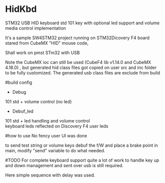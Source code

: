 # HidKbd
STM32 USB HID keyboard std 101 key with optional  led support and volume media control implementation 

It's  a sample SW4STM32 project running on STM32Dicovery F4 board  stared from CubeMX "HID" mouse code, 

Shall work on pmst STm32 with USB 

Note the CubeMX ioc can  still be used (CubeF4 lib v1.14.0 and CubeMX 4.18.0) , but generated hid class files got copied on user src and inc folder to be fully customized. 
The generated usb class files are exclude from build 

#build config 

- Debug 

101 std + volume  control (no led) 

- Debuf_led   

101 std + led handling and volume control  
keyboard leds reflected on Discovery F4 user leds 

#how to use 
No fency user UI was done 

to send test string or volume keys debuf the f/W and place a brake point in main,  modify "send" variable to do what needed.

#TODO
For complete  keyboard support  quite a lot of work to handle key up and down management and sent over usb is still required.

Here simple sequence with delay was used.
